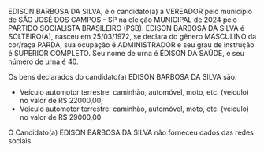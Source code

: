 EDISON BARBOSA DA SILVA, é o candidato(a) a VEREADOR pelo município de SÃO JOSÉ DOS CAMPOS - SP na eleição MUNICIPAL de 2024 pelo PARTIDO SOCIALISTA BRASILEIRO (PSB). EDISON BARBOSA DA SILVA é SOLTEIRO(A), nasceu em 25/03/1972, se declara do gênero MASCULINO da cor/raça PARDA, sua ocupação é ADMINISTRADOR e seu grau de instrução é SUPERIOR COMPLETO. Seu nome de urna é ÉDISON DA SAÚDE, e seu número de urna é 40.

Os bens declarados do candidato(a) EDISON BARBOSA DA SILVA são: 
- Veículo automotor terrestre: caminhão, automóvel, moto, etc. (veículo) no valor de R$ 22000,00;
- Veículo automotor terrestre: caminhão, automóvel, moto, etc. (veículo) no valor de R$ 29000,00

O Candidato(a) EDISON BARBOSA DA SILVA não forneceu dados das redes sociais.